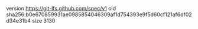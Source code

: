 version https://git-lfs.github.com/spec/v1
oid sha256:b0e670859931ae0985854046309af1d754393e9f5d60cf121af6df02d34e31b4
size 3130
